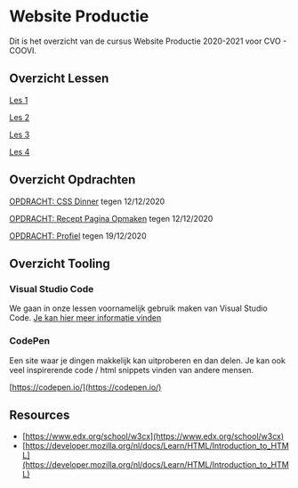 # Website Productie

Dit is het overzicht van de cursus Website Productie 2020-2021 voor CVO - COOVI.

## Overzicht Lessen

[Les 1](./les_01)

[Les 2](./les_02)

[Les 3](./les_03)

[Les 4](./les_04)

## Overzicht Opdrachten

[OPDRACHT: CSS Dinner](https://github.com/Goldflow/website-productie/tree/main/opdracht-css-dinner) tegen 12/12/2020

[OPDRACHT: Recept Pagina Opmaken](https://github.com/Goldflow/website-productie/tree/main/opdracht-recept) tegen 12/12/2020

[OPDRACHT: Profiel](https://github.com/Goldflow/website-productie/tree/main/opdracht-profiel) tegen 19/12/2020



## Overzicht Tooling

### Visual Studio Code

We gaan in onze lessen voornamelijk gebruik maken van Visual Studio Code. [Je kan hier meer informatie vinden](visual-code-extensions.md)

### CodePen
Een site waar je dingen makkelijk kan uitproberen en dan delen. Je kan ook veel inspirerende code / html snippets vinden van andere mensen.

[https://codepen.io/](https://codepen.io/)

## Resources

- [https://www.edx.org/school/w3cx](https://www.edx.org/school/w3cx)
- [https://developer.mozilla.org/nl/docs/Learn/HTML/Introduction_to_HTML](https://developer.mozilla.org/nl/docs/Learn/HTML/Introduction_to_HTML)